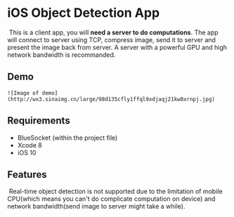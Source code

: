 # iOS Object Detection App

​	This is a client app, you will **need a server to do computations**. The app will connect to server using TCP, compress image, send it to server and present the image back from server. A server with a powerful GPU and high network bandwidth is recommanded. 

## Demo

```
![Image of demo]
(http://wx3.sinaimg.cn/large/98d135cfly1ffql9xdjaqj21kw0xrnpj.jpg)
```

## Requirements 

- BlueSocket (within the project file)
- Xcode 8
- iOS 10

## Features

​	Real-time object detection is not supported due to the limitation of mobile CPU(which means you can't do complicate computation on device) and network bandwidth(send image to server might take a while).

